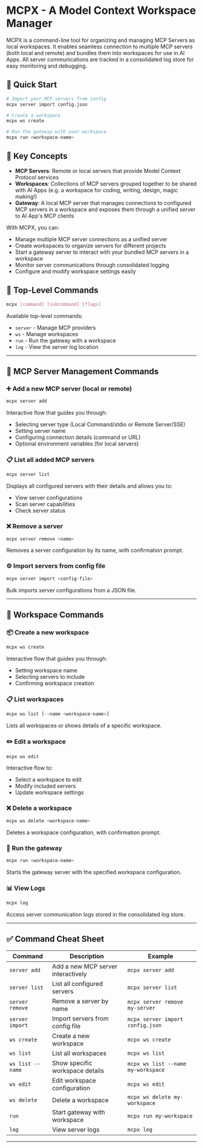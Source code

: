 # MCPX - A Model Context Workspace Manager

MCPX is a command-line tool for organizing and managing MCP Servers as local workspaces. It enables seamless connection to multiple MCP servers (both local and remote) and bundles them into workspaces for use in AI Apps. All server communications are tracked in a consolidated log store for easy monitoring and debugging.

## 🚀 Quick Start

```bash
# Import your MCP servers from config
mcpx server import config.json

# Create a workspace
mcpx ws create

# Run the gateway with your workspace
mcpx run <workspace-name>
```

## 🔑 Key Concepts

- **MCP Servers**: Remote or local servers that provide Model Context Protocol services
- **Workspaces**: Collections of MCP servers grouped together to be shared with AI Apps (e.g. a workspace for coding, writing, design, magic making!)
- **Gateway**: A local MCP server that manages connections to configured MCP servers in a workspace and exposes them through a unified server to AI App's MCP clients

With MCPX, you can:

- Manage multiple MCP server connections as a unified server
- Create workspaces to organize servers for different projects
- Start a gateway server to interact with your bundled MCP servers in a workspace
- Monitor server communications through consolidated logging
- Configure and modify workspace settings easily

## 🧭 Top-Level Commands

```bash
mcpx [command] [subcommand] [flags]
```

Available top-level commands:

- `server` - Manage MCP providers
- `ws` - Manage workspaces
- `run` - Run the gateway with a workspace
- `log` - View the server log location

---

## 🔧 **MCP Server Management Commands**

### ➕ Add a new MCP server (local or remote)

```bash
mcpx server add
```

Interactive flow that guides you through:

- Selecting server type (Local Command/stdio or Remote Server/SSE)
- Setting server name
- Configuring connection details (command or URL)
- Optional environment variables (for local servers)

### 📋 List all added MCP servers

```bash
mcpx server list
```

Displays all configured servers with their details and allows you to:

- View server configurations
- Scan server capabilities
- Check server status

### ❌ Remove a server

```bash
mcpx server remove <name>
```

Removes a server configuration by its name, with confirmation prompt.

### ⚙️ Import servers from config file

```bash
mcpx server import <config-file>
```

Bulk imports server configurations from a JSON file.

---

## 🧪 **Workspace Commands**

### 📦 Create a new workspace

```bash
mcpx ws create
```

Interactive flow that guides you through:

- Setting workspace name
- Selecting servers to include
- Confirming workspace creation

### 📋 List workspaces

```bash
mcpx ws list [--name <workspace-name>]
```

Lists all workspaces or shows details of a specific workspace.

### ✏️ Edit a workspace

```bash
mcpx ws edit
```

Interactive flow to:

- Select a workspace to edit
- Modify included servers
- Update workspace settings

### ❌ Delete a workspace

```bash
mcpx ws delete <workspace-name>
```

Deletes a workspace configuration, with confirmation prompt.

### 🚀 Run the gateway

```bash
mcpx run <workspace-name>
```

Starts the gateway server with the specified workspace configuration.

### 📊 View Logs

```bash
mcpx log
```

Access server communication logs stored in the consolidated log store.

---

## ✅ Command Cheat Sheet

| Command          | Description                        | Example                            |
| ---------------- | ---------------------------------- | ---------------------------------- |
| `server add`     | Add a new MCP server interactively | `mcpx server add`                  |
| `server list`    | List all configured servers        | `mcpx server list`                 |
| `server remove`  | Remove a server by name            | `mcpx server remove my-server`     |
| `server import`  | Import servers from config file    | `mcpx server import config.json`   |
| `ws create`      | Create a new workspace             | `mcpx ws create`                   |
| `ws list`        | List all workspaces                | `mcpx ws list`                     |
| `ws list --name` | Show specific workspace details    | `mcpx ws list --name my-workspace` |
| `ws edit`        | Edit workspace configuration       | `mcpx ws edit`                     |
| `ws delete`      | Delete a workspace                 | `mcpx ws delete my-workspace`      |
| `run`            | Start gateway with workspace       | `mcpx run my-workspace`            |
| `log`            | View server logs                   | `mcpx log`                         |

---
